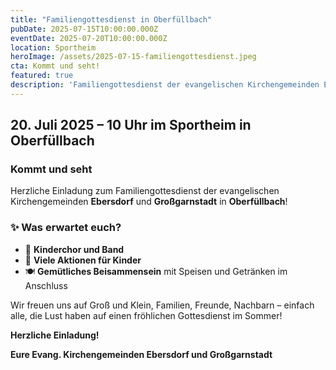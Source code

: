 ```yaml
---
title: "Familiengottesdienst in Oberfüllbach"
pubDate: 2025-07-15T10:00:00.000Z
eventDate: 2025-07-20T10:00:00.000Z
location: Sportheim
heroImage: /assets/2025-07-15-familiengottesdienst.jpeg
cta: Kommt und seht!
featured: true
description: 'Familiengottesdienst der evangelischen Kirchengemeinden Ebersdorf und Großgarnstadt am 20. Juli 2025 um 10 Uhr im Sportheim. Mit Kinderchor, Band und vielen Aktionen für Kinder!'
---
```


## 20. Juli 2025 – 10 Uhr im Sportheim in Oberfüllbach

### Kommt und seht

Herzliche Einladung zum Familiengottesdienst der evangelischen Kirchengemeinden **Ebersdorf** und **Großgarnstadt** in **Oberfüllbach**!

### ✨ Was erwartet euch?

- 🧒 **Kinderchor und Band**
- 🎨 **Viele Aktionen für Kinder**
- 🍽️ **Gemütliches Beisammensein** mit Speisen und Getränken im Anschluss

Wir freuen uns auf Groß und Klein, Familien, Freunde, Nachbarn – einfach alle, die Lust haben auf einen fröhlichen Gottesdienst im Sommer!

**Herzliche Einladung!**

**Eure Evang. Kirchengemeinden Ebersdorf und Großgarnstadt**
